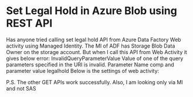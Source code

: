 
# Set Legal Hold in Azure Blob using REST API

Has anyone tried calling set legal hold API from Azure Data Factory Web activity using Managed Identity. The MI of ADF has Storage Blob Data Owner on the storage account. But when I call this API from Web Activity it gives below error:
InvalidQueryParameterValue Value of one of the query parameters specified in the URI is invalid. Parameter Name comp and parameter value legalhold
Below is the settings of web activity:

P.S. The other GET APIs work successfully. Also, I am looking only via MI and not SAS

        
